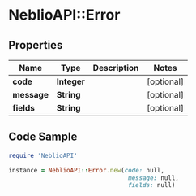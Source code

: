 # NeblioAPI::Error

## Properties
Name | Type | Description | Notes
------------ | ------------- | ------------- | -------------
**code** | **Integer** |  | [optional] 
**message** | **String** |  | [optional] 
**fields** | **String** |  | [optional] 

## Code Sample

```ruby
require 'NeblioAPI'

instance = NeblioAPI::Error.new(code: null,
                                 message: null,
                                 fields: null)
```


